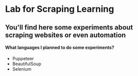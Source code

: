 # Lab for Scraping Learning

## You'll find here some experiments about scraping websites or even automation

#### What languages I planned to do some experiments?

- Puppeteer
- BeautifulSoup
- Selenium
